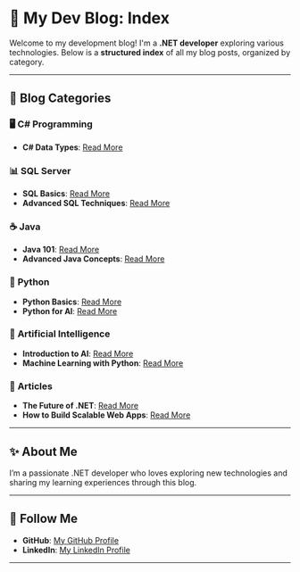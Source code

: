 # 🌟 **My Dev Blog: Index**

Welcome to my development blog! I'm a **.NET developer** exploring various technologies. Below is a **structured index** of all my blog posts, organized by category.

---

## 🚀 **Blog Categories**

### 🖥️ **C# Programming**

- **C# Data Types**: [Read More](csharp/data-types.md)

### 📊 **SQL Server**

- **SQL Basics**: [Read More](sqlserver/sql-basics.md)
- **Advanced SQL Techniques**: [Read More](sqlserver/advanced-sql.md)

### ☕ **Java**

- **Java 101**: [Read More](java/java-101.md)
- **Advanced Java Concepts**: [Read More](java/advanced-java.md)

### 🐍 **Python**

- **Python Basics**: [Read More](python/python-basics.md)
- **Python for AI**: [Read More](python/python-for-ai.md)

### 🤖 **Artificial Intelligence**

- **Introduction to AI**: [Read More](ai/ai-introduction.md)
- **Machine Learning with Python**: [Read More](ai/machine-learning.md)

### 📰 **Articles**

- **The Future of .NET**: [Read More](articles/future-of-dotnet.md)
- **How to Build Scalable Web Apps**: [Read More](articles/scalable-web-apps.md)

---

## ✨ **About Me**

I’m a passionate .NET developer who loves exploring new technologies and sharing my learning experiences through this blog.

---

## 📣 **Follow Me**

- **GitHub**: [My GitHub Profile](https://github.com/mehedihasan9339)
- **LinkedIn**: [My LinkedIn Profile](https://www.linkedin.com/in/mehedi9339)

---
